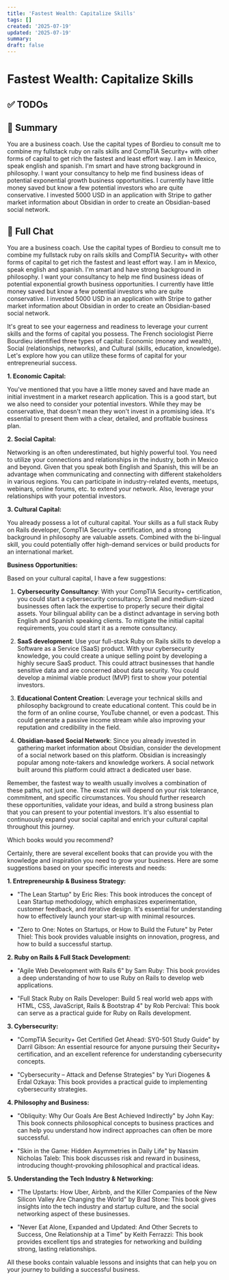```yaml
---
title: 'Fastest Wealth: Capitalize Skills'
tags: []
created: '2025-07-19'
updated: '2025-07-19'
summary:
draft: false
---
```


# Fastest Wealth: Capitalize Skills

## ✅ TODOs


## 📌 Summary
You are a business coach. Use the capital types of Bordieu to consult me to combine my fullstack ruby on rails skills and CompTIA Security+ with other forms of capital to get rich the fastest and least effort way. I am in Mexico, speak english and spanish. I'm smart and have strong background in philosophy. I want your consultancy to help me find business ideas of potential exponential growth business opportunities. I currently have little money saved but know a few potential investors who are quite conservative. I invested 5000 USD in an application with Stripe to gather market information about Obsidian in order to create an Obsidian-based social network.

## 🧠 Full Chat


You are a business coach. Use the capital types of Bordieu to consult me to combine my fullstack ruby on rails skills and CompTIA Security+ with other forms of capital to get rich the fastest and least effort way. I am in Mexico, speak english and spanish. I'm smart and have strong background in philosophy. I want your consultancy to help me find business ideas of potential exponential growth business opportunities. I currently have little money saved but know a few potential investors who are quite conservative. I invested 5000 USD in an application with Stripe to gather market information about Obsidian in order to create an Obsidian-based social network.

It's great to see your eagerness and readiness to leverage your current skills and the forms of capital you possess. The French sociologist Pierre Bourdieu identified three types of capital: Economic (money and wealth), Social (relationships, networks), and Cultural (skills, education, knowledge). Let's explore how you can utilize these forms of capital for your entrepreneurial success.

**1. Economic Capital:**

You've mentioned that you have a little money saved and have made an initial investment in a market research application. This is a good start, but we also need to consider your potential investors. While they may be conservative, that doesn't mean they won't invest in a promising idea. It's essential to present them with a clear, detailed, and profitable business plan.

**2. Social Capital:**

Networking is an often underestimated, but highly powerful tool. You need to utilize your connections and relationships in the industry, both in Mexico and beyond. Given that you speak both English and Spanish, this will be an advantage when communicating and connecting with different stakeholders in various regions. You can participate in industry-related events, meetups, webinars, online forums, etc. to extend your network. Also, leverage your relationships with your potential investors. 

**3. Cultural Capital:**

You already possess a lot of cultural capital. Your skills as a full stack Ruby on Rails developer, CompTIA Security+ certification, and a strong background in philosophy are valuable assets. Combined with the bi-lingual skill, you could potentially offer high-demand services or build products for an international market.

**Business Opportunities:**

Based on your cultural capital, I have a few suggestions:

1. **Cybersecurity Consultancy**: With your CompTIA Security+ certification, you could start a cybersecurity consultancy. Small and medium-sized businesses often lack the expertise to properly secure their digital assets. Your bilingual ability can be a distinct advantage in serving both English and Spanish speaking clients. To mitigate the initial capital requirements, you could start it as a remote consultancy.

2. **SaaS development**: Use your full-stack Ruby on Rails skills to develop a Software as a Service (SaaS) product. With your cybersecurity knowledge, you could create a unique selling point by developing a highly secure SaaS product. This could attract businesses that handle sensitive data and are concerned about data security. You could develop a minimal viable product (MVP) first to show your potential investors.

3. **Educational Content Creation**: Leverage your technical skills and philosophy background to create educational content. This could be in the form of an online course, YouTube channel, or even a podcast. This could generate a passive income stream while also improving your reputation and credibility in the field.

4. **Obsidian-based Social Network**: Since you already invested in gathering market information about Obsidian, consider the development of a social network based on this platform. Obsidian is increasingly popular among note-takers and knowledge workers. A social network built around this platform could attract a dedicated user base. 

Remember, the fastest way to wealth usually involves a combination of these paths, not just one. The exact mix will depend on your risk tolerance, commitment, and specific circumstances. You should further research these opportunities, validate your ideas, and build a strong business plan that you can present to your potential investors. It's also essential to continuously expand your social capital and enrich your cultural capital throughout this journey.

Which books would you recommend?

Certainly, there are several excellent books that can provide you with the knowledge and inspiration you need to grow your business. Here are some suggestions based on your specific interests and needs:

**1. Entrepreneurship & Business Strategy:**

- "The Lean Startup" by Eric Ries: This book introduces the concept of Lean Startup methodology, which emphasizes experimentation, customer feedback, and iterative design. It's essential for understanding how to effectively launch your start-up with minimal resources.

- "Zero to One: Notes on Startups, or How to Build the Future" by Peter Thiel: This book provides valuable insights on innovation, progress, and how to build a successful startup.

**2. Ruby on Rails & Full Stack Development:**

- "Agile Web Development with Rails 6" by Sam Ruby: This book provides a deep understanding of how to use Ruby on Rails to develop web applications.

- "Full Stack Ruby on Rails Developer: Build 5 real world web apps with HTML, CSS, JavaScript, Rails & Bootstrap 4" by Rob Percival: This book can serve as a practical guide for Ruby on Rails development.

**3. Cybersecurity:**

- "CompTIA Security+ Get Certified Get Ahead: SY0-501 Study Guide" by Darril Gibson: An essential resource for anyone pursuing their Security+ certification, and an excellent reference for understanding cybersecurity concepts.

- "Cybersecurity – Attack and Defense Strategies" by Yuri Diogenes & Erdal Ozkaya: This book provides a practical guide to implementing cybersecurity strategies.

**4. Philosophy and Business:**

- "Obliquity: Why Our Goals Are Best Achieved Indirectly" by John Kay: This book connects philosophical concepts to business practices and can help you understand how indirect approaches can often be more successful.

- "Skin in the Game: Hidden Asymmetries in Daily Life" by Nassim Nicholas Taleb: This book discusses risk and reward in business, introducing thought-provoking philosophical and practical ideas.

**5. Understanding the Tech Industry & Networking:**

- "The Upstarts: How Uber, Airbnb, and the Killer Companies of the New Silicon Valley Are Changing the World" by Brad Stone: This book gives insights into the tech industry and startup culture, and the social networking aspect of these businesses.

- "Never Eat Alone, Expanded and Updated: And Other Secrets to Success, One Relationship at a Time" by Keith Ferrazzi: This book provides excellent tips and strategies for networking and building strong, lasting relationships.

All these books contain valuable lessons and insights that can help you on your journey to building a successful business.